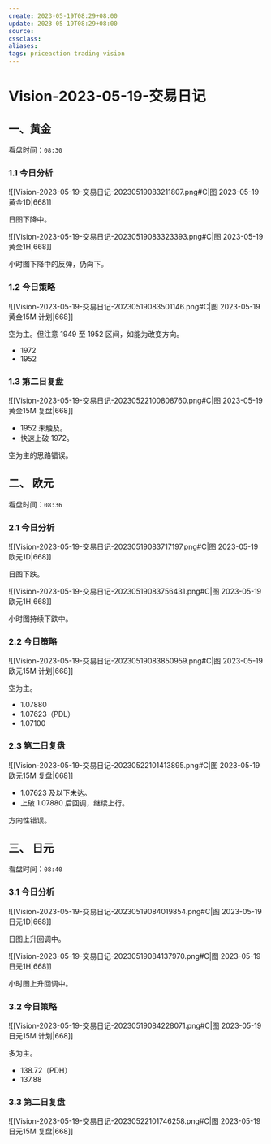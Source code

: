 ```yaml
---
create: 2023-05-19T08:29+08:00
update: 2023-05-19T08:29+08:00
source:
cssclass:
aliases:
tags: priceaction trading vision
---
```


# Vision-2023-05-19-交易日记

## 一、黄金

看盘时间：`08:30`

### 1.1 今日分析

![[Vision-2023-05-19-交易日记-20230519083211807.png#C|图 2023-05-19 黄金1D|668]]

日图下降中。

![[Vision-2023-05-19-交易日记-20230519083323393.png#C|图 2023-05-19 黄金1H|668]]

小时图下降中的反弹，仍向下。

### 1.2 今日策略

![[Vision-2023-05-19-交易日记-20230519083501146.png#C|图 2023-05-19 黄金15M 计划|668]]

空为主。但注意 1949 至 1952 区间，如能为改变方向。

- 1972
- 1952

### 1.3 第二日复盘

![[Vision-2023-05-19-交易日记-20230522100808760.png#C|图 2023-05-19 黄金15M 复盘|668]]

- 1952 未触及。
- 快速上破 1972。

空为主的思路错误。

## 二、 欧元

看盘时间：`08:36`

### 2.1 今日分析

![[Vision-2023-05-19-交易日记-20230519083717197.png#C|图 2023-05-19 欧元1D|668]]

日图下跌。

![[Vision-2023-05-19-交易日记-20230519083756431.png#C|图 2023-05-19 欧元1H|668]]

小时图持续下跌中。

### 2.2 今日策略

![[Vision-2023-05-19-交易日记-20230519083850959.png#C|图 2023-05-19 欧元15M 计划|668]]

空为主。

- 1.07880
- 1.07623（PDL）
- 1.07100

### 2.3 第二日复盘

![[Vision-2023-05-19-交易日记-20230522101413895.png#C|图 2023-05-19 欧元15M 复盘|668]]

- 1.07623 及以下未达。
- 上破 1.07880 后回调，继续上行。

方向性错误。

## 三、 日元

看盘时间：`08:40`

### 3.1 今日分析

![[Vision-2023-05-19-交易日记-20230519084019854.png#C|图 2023-05-19 日元1D|668]]

日图上升回调中。

![[Vision-2023-05-19-交易日记-20230519084137970.png#C|图 2023-05-19 日元1H|668]]

小时图上升回调中。

### 3.2 今日策略

![[Vision-2023-05-19-交易日记-20230519084228071.png#C|图 2023-05-19 日元15M 计划|668]]

多为主。

- 138.72（PDH）
- 137.88

### 3.3 第二日复盘

![[Vision-2023-05-19-交易日记-20230522101746258.png#C|图 2023-05-19 日元15M 复盘|668]]



